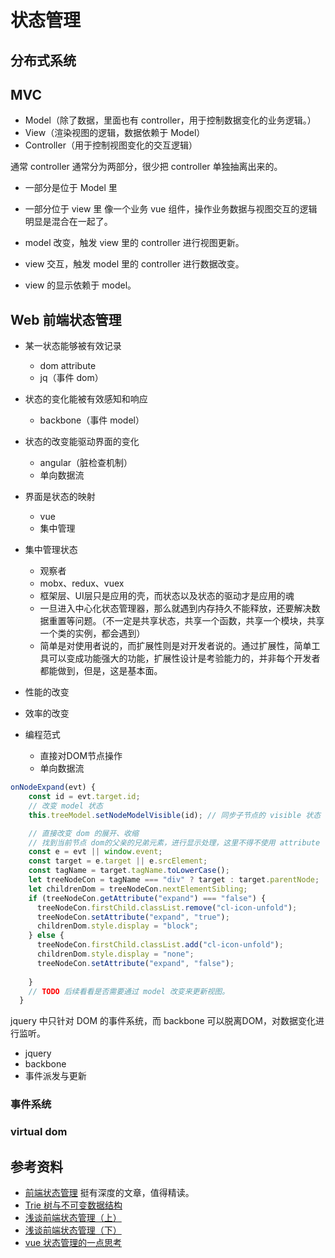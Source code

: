 # 状态管理

## 分布式系统

## MVC

- Model（除了数据，里面也有 controller，用于控制数据变化的业务逻辑。）
- View（渲染视图的逻辑，数据依赖于 Model）
- Controller（用于控制视图变化的交互逻辑）

通常 controller 通常分为两部分，很少把 controller 单独抽离出来的。
- 一部分是位于 Model 里
- 一部分位于 view 里
像一个业务 vue 组件，操作业务数据与视图交互的逻辑明显是混合在一起了。

- model 改变，触发 view 里的 controller 进行视图更新。
- view 交互，触发 model 里的 controller 进行数据改变。
- view 的显示依赖于 model。

## Web 前端状态管理

- 某一状态能够被有效记录
  - dom attribute
  - jq（事件 dom）
- 状态的变化能被有效感知和响应
  - backbone（事件 model）
- 状态的改变能驱动界面的变化
  - angular（脏检查机制）
  - 单向数据流
- 界面是状态的映射
  - vue
  - 集中管理
- 集中管理状态
  - 观察者
  - mobx、redux、vuex
  - 框架层、UI层只是应用的壳，而状态以及状态的驱动才是应用的魂
  - 一旦进入中心化状态管理器，那么就遇到内存持久不能释放，还要解决数据重置等问题。（不一定是共享状态，共享一个函数，共享一个模块，共享一个类的实例，都会遇到）
  - 简单是对使用者说的，而扩展性则是对开发者说的。通过扩展性，简单工具可以变成功能强大的功能，扩展性设计是考验能力的，并非每个开发者都能做到，但是，这是基本面。


- 性能的改变
- 效率的改变
- 编程范式
  - 直接对DOM节点操作
  - 单向数据流

```js
onNodeExpand(evt) {
    const id = evt.target.id;
    // 改变 model 状态
    this.treeModel.setNodeModelVisible(id); // 同步子节点的 visible 状态

    // 直接改变 dom 的展开、收缩
    // 找到当前节点 dom的父亲的兄弟元素，进行显示处理，这里不得不使用 attribute 作为状态的管理。这样后续维护困难，没有用上 model 的状态管理 view 的更新
    const e = evt || window.event;
    const target = e.target || e.srcElement;
    const tagName = target.tagName.toLowerCase();
    let treeNodeCon = tagName === "div" ? target : target.parentNode;
    let childrenDom = treeNodeCon.nextElementSibling;
    if (treeNodeCon.getAttribute("expand") === "false") { 
      treeNodeCon.firstChild.classList.remove("cl-icon-unfold");
      treeNodeCon.setAttribute("expand", "true");
      childrenDom.style.display = "block";
    } else {
      treeNodeCon.firstChild.classList.add("cl-icon-unfold");
      childrenDom.style.display = "none";
      treeNodeCon.setAttribute("expand", "false");
      
    }
    // TODO 后续看看是否需要通过 model 改变来更新视图。
  }
```

jquery 中只针对 DOM 的事件系统，而 backbone 可以脱离DOM，对数据变化进行监听。

- jquery
- backbone
- 事件派发与更新

### 事件系统

### virtual dom

## 参考资料

- [前端状态管理](https://cdc.tencent.com/2020/05/22/frontend-state-management-research/) 挺有深度的文章，值得精读。
- [Trie 树与不可变数据结构](https://zhuanlan.zhihu.com/p/63207283)
- [浅谈前端状态管理（上）](https://zhuanlan.zhihu.com/p/25800767)
- [浅谈前端状态管理（下）](https://zhuanlan.zhihu.com/p/25908872)
- [vue 状态管理的一点思考](https://zhuanlan.zhihu.com/p/29237682)